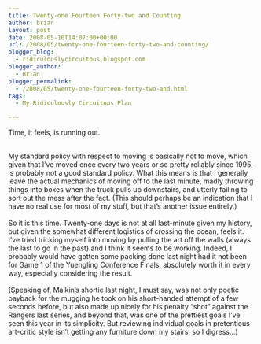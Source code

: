 ```yaml
---
title: Twenty-one Fourteen Forty-two and Counting
author: brian
layout: post
date: 2008-05-10T14:07:00+00:00
url: /2008/05/twenty-one-fourteen-forty-two-and-counting/
blogger_blog:
  - ridiculouslycircuitous.blogspot.com
blogger_author:
  - Brian
blogger_permalink:
  - /2008/05/twenty-one-fourteen-forty-two-and.html
tags:
  - My Ridiculously Circuitous Plan

---
```

<span>Time, it feels, is running out.</span>

<div>
  <span><br /></span>
</div>

<div>
  <span>My standard policy with respect to moving is basically not to move, which given that I&#8217;ve moved once every two years or so pretty reliably since 1995, is probably not a good standard policy. What this means is that I generally leave the actual mechanics of moving off to the last minute, madly throwing things into boxes when the truck pulls up downstairs, and utterly failing to sort out the mess after the fact. <span><span>(This should perhaps be an indication that I have no real use for most of my stuff, but that&#8217;s another issue entirely.)</span></span></span>
</div>

<div>
  <span><br /></span>
</div>

<div>
  <span>So it is this time. Twenty-one days is not at all last-minute given my history, but given the somewhat different logistics of crossing the ocean, feels it. I&#8217;ve tried tricking myself into moving by pulling the art off the walls (always the last to go in the past) and I think it seems to be working. Indeed, I probably would have gotten some packing done last night had it not been for Game 1 of the Yuengling Conference Finals, absolutely worth it in every way, especially considering the result.</span>
</div>

<div>
  <span><br /></span>
</div>

<div>
  <span>(Speaking of, Malkin&#8217;s shortie last night, I must say, was not only poetic payback for the mugging he took on his short-handed attempt of a few seconds before, but also made up nicely for his penalty &#8220;shot&#8221; against the Rangers last series, and beyond that, was one of the prettiest goals I&#8217;ve seen this year in its simplicity. But reviewing individual goals in pretentious art-critic style isn&#8217;t getting any furniture down my stairs, so I digress&#8230;)</span>
</div>
